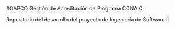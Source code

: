 #GAPCO
Gestión de Acreditación de Programa CONAIC

Repositorio del desarrollo del proyecto de Ingeniería de Software II
